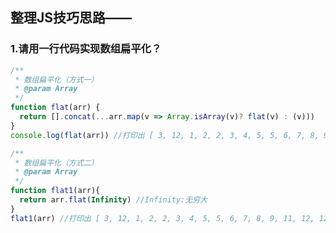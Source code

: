 <!-- markdownlint-disable MD002 MD022 MD041 -->
## 整理JS技巧思路——

### 1.请用一行代码实现数组扁平化？

```js
/**
 * 数组扁平化（方式一）
 * @param Array
 */
function flat(arr) {
  return [].concat(...arr.map(v => Array.isArray(v)? flat(v) : (v)))
}
console.log(flat(arr)) //打印出 [ 3, 12, 1, 2, 2, 3, 4, 5, 5, 6, 7, 8, 9, 11, 12, 12, 13, 14, 10 ]

/**
 * 数组扁平化（方式二）
 * @param Array
 */
function flat1(arr){
  return arr.flat(Infinity) //Infinity:无穷大
}
flat1(arr) //打印出 [ 3, 12, 1, 2, 2, 3, 4, 5, 5, 6, 7, 8, 9, 11, 12, 12, 13, 14, 10 ]
```

<!-- #### 2.请在不使用Set的情况下实现数组去重?
```js
function unique(arr){
	return arr.filter((v,i) => Object.is(i, arr.indexOf(v)))
}
console.log(unique(arr))
``` -->